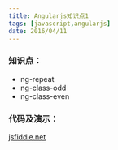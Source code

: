 ```yaml
---
title: Angularjs知识点1
tags: [javascript,angularjs]
date: 2016/04/11
---
```


### 知识点：

+ ng-repeat
+ ng-class-odd
+ ng-class-even

### 代码及演示：

[jsfiddle.net](https://jsfiddle.net/Lionney/kmqf1hpq/)
